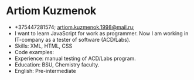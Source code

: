 # Artiom Kuzmenok
* +375447281574; artiom.kuzmenok.1998@mail.ru; 
* I want to learn JavaScript for work as programmer. Now I am working in IT-company as a tester of software (ACD/Labs). 
* Skills: XML, HTML, CSS
* Code examples: 
* Experience: manual testing of ACD/Labs program.
* Education: BSU, Chemistry faculty.
* English: Pre-intermediate
